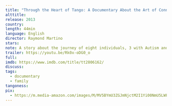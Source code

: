 ```yaml
---
title: "Through the Heart of Tango: A Documentary About the Art of Connection"
alttitle:
release: 2013
country:
length: 44min
language: English
director: Raymond Martino
stars:
note: A story about the journey of eight individuals, 3 with Autism and 1 with Down's Syndrome, learning to bond through tango
trailer: https://youtu.be/Rk0x-oDG0_o
full:
imdb: https://www.imdb.com/title/tt2806162/
discuss:
tags:
  - documentary
  - family
tangoness:
pix:
  - https://m.media-amazon.com/images/M/MV5BYmU3ZGJmNjctM2I1Yi00NmU5LWFmNzEtZTc0NjgwMzA3N2ZjXkEyXkFqcGdeQXVyNDY2MzM2MjY@._V1_.jpg
---
```


